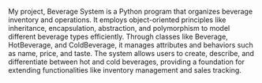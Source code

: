 My project, Beverage System is a Python program that organizes beverage inventory and operations. It employs object-oriented principles like inheritance, encapsulation, abstraction, and polymorphism to model different beverage types efficiently. Through classes like Beverage, HotBeverage, and ColdBeverage, it manages attributes and behaviors such as name, price, and taste. The system allows users to create, describe, and differentiate between hot and cold beverages, providing a foundation for extending functionalities like inventory management and sales
tracking.
